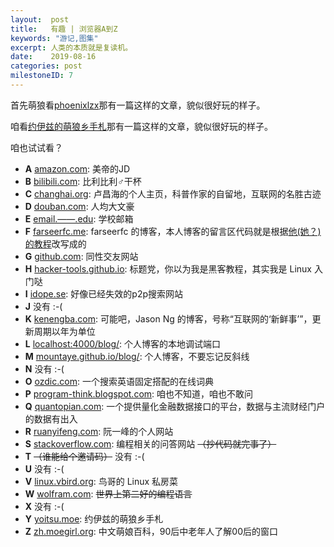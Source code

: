 ```yaml
---
layout:  post
title:   有趣 | 浏览器A到Z
keywords: "游记,图集"
excerpt: 人类的本质就是复读机。
date:    2019-08-16
categories: post
milestoneID: 7
---
```


首先萌狼看[phoenixlzx](https://blog.phoenixlzx.com/2014/03/10/browser-from-a-to-z/)那有一篇这样的文章，貌似很好玩的样子。

咱看[约伊兹的萌狼乡手札](https://blog.yoitsu.moe/a2z.html)那有一篇这样的文章，貌似很好玩的样子。

咱也试试看？

- __A__ [amazon.com](https://www.amazon.com): 美帝的JD
- __B__ [bilibili.com](https://www.bilibili.com): 比利比利♂干杯
- __C__ [changhai.org](https://www.changhai.org): 卢昌海的个人主页，科普作家的自留地，互联网的名胜古迹
- __D__ [douban.com](https://www.douban.com): 人均大文豪
- __E__ [email.——.edu](): 学校邮箱
- __F__ [farseerfc.me](https://farseerfc.me): farseerfc 的博客，本人博客的留言区代码就是根据[他(她？)的教程](https://farseerfc.me/github-issues-as-comments.html)改写成的
- __G__ [github.com](https://github.com): 同性交友网站
- __H__ [hacker-tools.github.io](https://hacker-tools.github.io): 标题党，你以为我是黑客教程，其实我是 Linux 入门哒
- __I__ [idope.se](): 好像已经失效的p2p搜索网站
- __J__ 没有 :-(
- __K__ [kenengba.com](https://kenengba.com): 可能吧，Jason Ng 的博客，号称“互联网的‘新鲜事’”，更新周期以年为单位
- __L__ [localhost:4000/blog/](): 个人博客的本地调试端口
- __M__ [mountaye.github.io/blog/](https://mountaye.github.io/blog/): 个人博客，不要忘记反斜线
- __N__ 没有 :-(
- __O__ [ozdic.com](http://www.ozdic.com/): 一个搜索英语固定搭配的在线词典
- __P__ [program-think.blogspot.com](https://program-think.blogspot.com): 咱也不知道，咱也不敢问
- __Q__ [quantopian.com](https://www.quantopian.com/home): 一个提供量化金融数据接口的平台，数据与主流财经门户的数据有出入
- __R__ [ruanyifeng.com](https://www.ruanyifeng.com/home.html): 阮一峰的个人网站
- __S__ [stackoverflow.com](https://stackoverflow.com): 编程相关的问答网站 ~~（抄代码就完事了）~~
- __T__  ~~（谁能给个邀请码）~~ 没有 :-(
- __U__ 没有 :-(
- __V__ [linux.vbird.org](http://linux.vbird.org/): 鸟哥的 Linux 私房菜
- __W__ [wolfram.com](http://wolfram.com/): ~~世界上第二好的编程语言~~
- __X__ 没有 :-(
- __Y__ [yoitsu.moe](https://blog.yoitsu.moe): 约伊兹的萌狼乡手札
- __Z__ [zh.moegirl.org](https://zh.moegirl.org/Mainpage): 中文萌娘百科，90后中老年人了解00后的窗口
